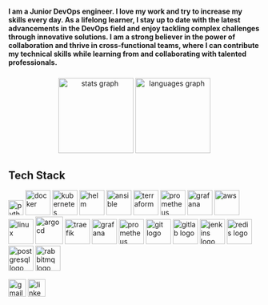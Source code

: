 <h4 align="left">I am a Junior DevOps engineer. I love my work and try to increase my skills every day. As a lifelong learner, I stay up to date with the latest advancements in the DevOps field and enjoy tackling complex challenges through innovative solutions. I am a strong believer in the power of collaboration and thrive in cross-functional teams, where I can contribute my technical skills while learning from and collaborating with talented professionals.</h4>

###

<div align="center">
  <img src="https://github-readme-stats.vercel.app/api?username=siavashmhi&hide_title=false&hide_rank=false&show_icons=true&include_all_commits=true&count_private=true&disable_animations=false&theme=dracula&locale=en&hide_border=false" height="150" alt="stats graph"  />
  <img src="https://github-readme-stats.vercel.app/api/top-langs?username=siavashmhi&locale=en&hide_title=false&layout=compact&card_width=320&langs_count=5&theme=dracula&hide_border=false" height="150" alt="languages graph"  />
</div>

###

<h2> Tech Stack </h2>
<p align="left">
<img src="https://cdn.simpleicons.org/python/3776AB" alt="python" width="30" height="30"/>
<img src="https://cdn.simpleicons.org/docker/2496ED" alt="docker" width="50" height="50"/>
<img src="https://cdn.simpleicons.org/kubernetes/326CE5" alt="kubernetes" width="50" height="50"/>
<img src="https://seeklogo.com/images/H/helm-logo-9208DB3EE5-seeklogo.com.png" alt="helm" width="50" height="50"/>
<img src="https://cdn.jsdelivr.net/gh/devicons/devicon/icons/ansible/ansible-original.svg" alt="ansible" width="50" height="50"/>
<img src="https://cdn.simpleicons.org/terraform/7B42BC" alt="terraform" width="50" height="50"/>
<img src="https://cdn.simpleicons.org/prometheus/E6522C" alt="prometheus" width="50" height="50"/>
<img src="https://cdn.simpleicons.org/grafana/F46800" alt="grafana" width="50" height="50"/>
<img src="https://skillicons.dev/icons?i=aws" alt="aws" width="50" height="50"/>
<img src="https://cdn.jsdelivr.net/gh/devicons/devicon/icons/linux/linux-original.svg" alt="linux" width="50" height="50"/>
<img src="https://cdn.jsdelivr.net/gh/devicons/devicon/icons/argocd/argocd-original.svg" alt="argocd" width="55" height="55"/>
<img src="https://seeklogo.com/images/T/traefik-logo-337D318F44-seeklogo.com.png" alt="traefik" width="50" height="50"/>
<img src="https://cdn.jsdelivr.net/gh/devicons/devicon/icons/grafana/grafana-original.svg" alt="grafana" width="50" height="50"/>
<img src="https://cdn.jsdelivr.net/gh/devicons/devicon/icons/prometheus/prometheus-original.svg" alt="prometheus" width="50" height="50"/>
<img src="https://cdn.jsdelivr.net/gh/devicons/devicon/icons/git/git-original.svg" width="50" height="50" alt="git logo"/>
<img src="https://cdn.jsdelivr.net/gh/devicons/devicon/icons/gitlab/gitlab-original.svg" width="50" height="50" alt="gitlab logo"/>
<img src="https://cdn.jsdelivr.net/gh/devicons/devicon/icons/jenkins/jenkins-original.svg" width="50" height="50" alt="jenkins logo"/>
<img src="https://cdn.jsdelivr.net/gh/devicons/devicon/icons/redis/redis-original.svg" width="50" height="50" alt="redis logo"/>
<img src="https://cdn.jsdelivr.net/gh/devicons/devicon/icons/postgresql/postgresql-original.svg" width="50" height="50" alt="postgresql logo"/>
<img src="https://cdn.simpleicons.org/rabbitmq/FF6600" width="50" height="50" alt="rabbitmq logo"/>
</p>

<div align="left">
  <img src="https://img.shields.io/static/v1?message=Gmail&logo=gmail&label=&color=D14836&logoColor=white&labelColor=&style=for-the-badge" height="35" alt="gmail logo"  />
  <img src="https://img.shields.io/static/v1?message=LinkedIn&logo=linkedin&label=&color=0077B5&logoColor=white&labelColor=&style=for-the-badge" height="35" alt="linkedin logo"  />
</div>

